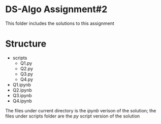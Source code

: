 # DS-Algo Assignment#2

This folder includes the solutions to this assignment

# Structure

- scripts
    - Q1.py
    - Q2.py
    - Q3.py
    - Q4.py
- Q1.ipynb
- Q2.ipynb
- Q3.ipynb
- Q4.ipynb

The files under current directory is the *ipynb* verison of the solution; the files under scripts folder are the *py* script version of the solution